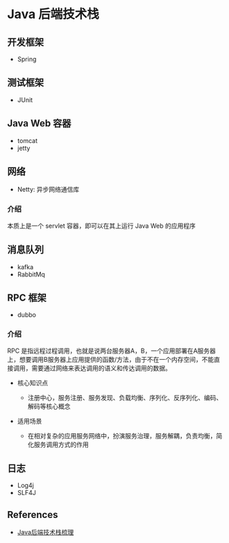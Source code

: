 # Java 后端技术栈

## 开发框架

* Spring

## 测试框架

* JUnit

## Java Web 容器

* tomcat
* jetty

## 网络

* Netty: 异步网络通信库

### 介绍

本质上是一个 servlet 容器，即可以在其上运行 Java Web 的应用程序

## 消息队列

* kafka
* RabbitMq

## RPC 框架

* dubbo

### 介绍

RPC 是指远程过程调用，也就是说两台服务器A，B，一个应用部署在A服务器上，想要调用B服务器上应用提供的函数/方法，由于不在一个内存空间，不能直接调用，需要通过网络来表达调用的语义和传达调用的数据。

* 核心知识点
  * 注册中心，服务注册、服务发现、负载均衡、序列化、反序列化、编码、解码等核心概念

* 适用场景
  * 在相对复杂的应用服务网络中，扮演服务治理，服务解耦，负责均衡，简化服务调用方式的作用

## 日志

* Log4j
* SLF4J


## References

* [Java后端技术栈梳理](https://zhuanlan.zhihu.com/p/47914139)
